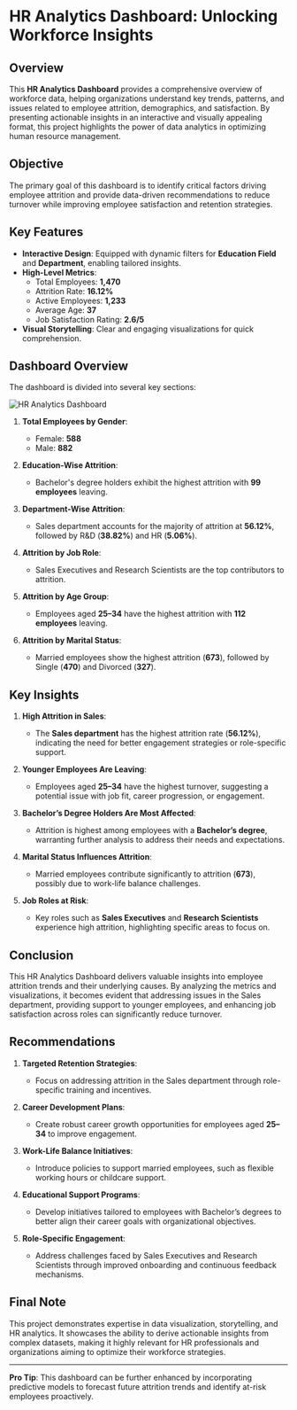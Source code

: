 # HR Analytics Dashboard: Unlocking Workforce Insights  

## Overview  
This **HR Analytics Dashboard** provides a comprehensive overview of workforce data, helping organizations understand key trends, patterns, and issues related to employee attrition, demographics, and satisfaction. By presenting actionable insights in an interactive and visually appealing format, this project highlights the power of data analytics in optimizing human resource management.  

## Objective  
The primary goal of this dashboard is to identify critical factors driving employee attrition and provide data-driven recommendations to reduce turnover while improving employee satisfaction and retention strategies.  

## Key Features  
- **Interactive Design**: Equipped with dynamic filters for **Education Field** and **Department**, enabling tailored insights.  
- **High-Level Metrics**:  
  - Total Employees: **1,470**  
  - Attrition Rate: **16.12%**  
  - Active Employees: **1,233**  
  - Average Age: **37**  
  - Job Satisfaction Rating: **2.6/5**  
- **Visual Storytelling**: Clear and engaging visualizations for quick comprehension.  

## Dashboard Overview  
The dashboard is divided into several key sections:  

![HR Analytics Dashboard](path/to/dashboard-image.png)  

1. **Total Employees by Gender**:  
   - Female: **588**  
   - Male: **882**  

2. **Education-Wise Attrition**:  
   - Bachelor's degree holders exhibit the highest attrition with **99 employees** leaving.  

3. **Department-Wise Attrition**:  
   - Sales department accounts for the majority of attrition at **56.12%**, followed by R&D (**38.82%**) and HR (**5.06%**).  

4. **Attrition by Job Role**:  
   - Sales Executives and Research Scientists are the top contributors to attrition.  

5. **Attrition by Age Group**:  
   - Employees aged **25–34** have the highest attrition with **112 employees** leaving.  

6. **Attrition by Marital Status**:  
   - Married employees show the highest attrition (**673**), followed by Single (**470**) and Divorced (**327**).  

## Key Insights  
1. **High Attrition in Sales**:  
   - The **Sales department** has the highest attrition rate (**56.12%**), indicating the need for better engagement strategies or role-specific support.  

2. **Younger Employees Are Leaving**:  
   - Employees aged **25–34** have the highest turnover, suggesting a potential issue with job fit, career progression, or engagement.  

3. **Bachelor’s Degree Holders Are Most Affected**:  
   - Attrition is highest among employees with a **Bachelor’s degree**, warranting further analysis to address their needs and expectations.  

4. **Marital Status Influences Attrition**:  
   - Married employees contribute significantly to attrition (**673**), possibly due to work-life balance challenges.  

5. **Job Roles at Risk**:  
   - Key roles such as **Sales Executives** and **Research Scientists** experience high attrition, highlighting specific areas to focus on.  

## Conclusion  
This HR Analytics Dashboard delivers valuable insights into employee attrition trends and their underlying causes. By analyzing the metrics and visualizations, it becomes evident that addressing issues in the Sales department, providing support to younger employees, and enhancing job satisfaction across roles can significantly reduce turnover.  

## Recommendations  
1. **Targeted Retention Strategies**:  
   - Focus on addressing attrition in the Sales department through role-specific training and incentives.  

2. **Career Development Plans**:  
   - Create robust career growth opportunities for employees aged **25–34** to improve engagement.  

3. **Work-Life Balance Initiatives**:  
   - Introduce policies to support married employees, such as flexible working hours or childcare support.  

4. **Educational Support Programs**:  
   - Develop initiatives tailored to employees with Bachelor’s degrees to better align their career goals with organizational objectives.  

5. **Role-Specific Engagement**:  
   - Address challenges faced by Sales Executives and Research Scientists through improved onboarding and continuous feedback mechanisms.  

## Final Note  
This project demonstrates expertise in data visualization, storytelling, and HR analytics. It showcases the ability to derive actionable insights from complex datasets, making it highly relevant for HR professionals and organizations aiming to optimize their workforce strategies.  

---
**Pro Tip**: This dashboard can be further enhanced by incorporating predictive models to forecast future attrition trends and identify at-risk employees proactively.  
